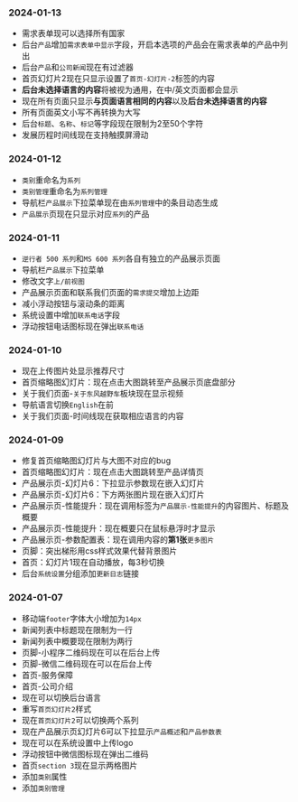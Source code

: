 ### 2024-01-13
* 需求表单现可以选择所有国家
* 后台`产品`增加`需求表单中显示`字段，开启本选项的产品会在需求表单的产品中列出
* 后台`产品`和`公司新闻`现在有过滤器
* 首页幻灯片2现在只显示设置了`首页-幻灯片-2`标签的内容
* **后台未选择语言的内容**将被视为通用，在中/英文页面都会显示
* 现在所有页面只显示**与页面语言相同的内容**以及**后台未选择语言的内容**
* 所有页面英文小写不再转换为大写
* 后台`标题`、`名称`、`标记`等字段现在限制为2至50个字符
* 发展历程时间线现在支持触摸屏滑动

### 2024-01-12
* `类别`重命名为`系列`
* `类别管理`重命名为`系列管理`
* 导航栏`产品展示`下拉菜单现在由`系列管理`中的条目动态生成
* `产品展示`页现在只显示对应`系列`的产品

### 2024-01-11
* `逆行者 500 系列`和`MS 600 系列`各自有独立的产品展示页面
* 导航栏`产品展示`下拉菜单
* 修改文字`上/前视图`
* 产品展示页面和联系我们页面的`需求提交`增加上边距
* 减小浮动按钮与滚动条的距离
* 系统设置中增加`联系电话`字段
* 浮动按钮电话图标现在弹出`联系电话`

### 2024-01-10
* 现在上传图片处显示推荐尺寸
* 首页缩略图幻灯片：现在点击大图跳转至产品展示页底盘部分
* 关于我们页面-`关于东风越野车`板块现在显示视频
* 导航语言切换`English`在前
* 关于我们页面-时间线现在获取相应语言的内容

### 2024-01-09
* 修复首页缩略图幻灯片与大图不对应的bug
* 首页缩略图幻灯片：现在点击大图跳转至产品详情页
* 产品展示页-幻灯片6：下拉显示参数现在嵌入幻灯片
* 产品展示页-幻灯片6：下方两张图片现在嵌入幻灯片
* 产品展示页-性能提升：现在调用标签为`产品展示-性能提升`的内容图片、标题及概要
* 产品展示页-性能提升：现在概要只在鼠标悬浮时才显示
* 产品展示页-参数配置表：现在调用内容的**第1张**`更多图片`
* 页脚：突出梯形用css样式效果代替背景图片
* 首页：幻灯片1现在自动播放，每3秒切换
* 后台`系统设置`分组添加`更新日志`链接

### 2024-01-07
* 移动端`footer`字体大小增加为`14px`
* 新闻列表中标题现在限制为一行
* 新闻列表中概要现在限制为两行
* 页脚-小程序二维码现在可以在后台上传
* 页脚-微信二维码现在可以在后台上传
* 首页-服务保障
* 首页-公司介绍
* 现在可以切换后台语言
* 重写`首页幻灯片2`样式
* 现在`首页幻灯片2`可以切换两个系列
* 现在产品展示页幻灯片6可以下拉显示`产品概述`和`产品参数表`
* 现在可以在系统设置中上传logo
* 浮动按钮中微信图标现在弹出二维码
* 首页`section 3`现在显示两格图片
* 添加`类别`属性
* 添加`类别管理`

